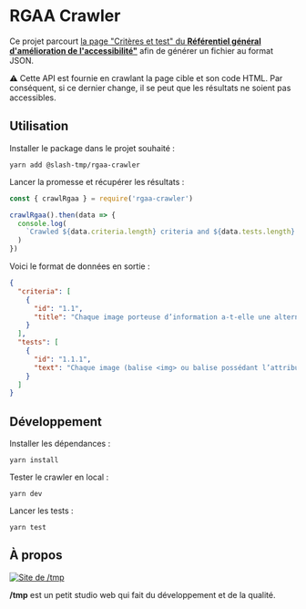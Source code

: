 # RGAA Crawler

Ce projet parcourt [la page "Critères et test" du **Référentiel général
d'amélioration de l'accessibilité"**](https://www.numerique.gouv.fr/publications/rgaa-accessibilite/methode-rgaa/criteres/) afin de générer un fichier au format JSON.

⚠️ Cette API est fournie en crawlant la page cible et son code HTML. Par conséquent, si ce dernier change, il se peut que les résultats ne soient pas accessibles.

## Utilisation

Installer le package dans le projet souhaité :

```
yarn add @slash-tmp/rgaa-crawler
```

Lancer la promesse et récupérer les résultats :

```javascript
const { crawlRgaa } = require('rgaa-crawler')

crawlRgaa().then(data => {
  console.log(
    `Crawled ${data.criteria.length} criteria and ${data.tests.length} tests.`
  )
})
```

Voici le format de données en sortie :

```json
{
  "criteria": [
    {
      "id": "1.1",
      "title": "Chaque image porteuse d’information a-t-elle une alternative textuelle ?"
    }
  ],
  "tests": [
    {
      "id": "1.1.1",
      "text": "Chaque image (balise <img> ou balise possédant l’attribut WAI-ARIA role=\"img\") porteuse d’information a-t-elle une alternative textuelle ?\n- Chaque image (balise <img> ou balise possédant l’attribut WAI-ARIA role=\"img\") porteuse d’information a-t-elle une alternative textuelle ?"
    }
  ]
}
```

## Développement

Installer les dépendances :

```shell
yarn install
```

Tester le crawler en local :

```shell
yarn dev
```

Lancer les tests :

```shell
yarn test
```

## À propos

[![Site de /tmp](https://slash-tmp.dev/favicon.svg)](https://slash-tmp.dev)

**/tmp** est un petit studio web qui fait du développement et de la qualité.